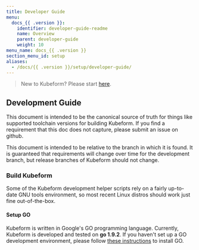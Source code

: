 ```yaml
---
title: Developer Guide
menu:
  docs_{{ .version }}:
    identifier: developer-guide-readme
    name: Overview
    parent: developer-guide
    weight: 10
menu_name: docs_{{ .version }}
section_menu_id: setup
aliases:
  - /docs/{{ .version }}/setup/developer-guide/
---
```


> New to Kubeform? Please start [here](/docs/concepts/README.md).

## Development Guide
This document is intended to be the canonical source of truth for things like supported toolchain versions for building Kubeform.
If you find a requirement that this doc does not capture, please submit an issue on github.

This document is intended to be relative to the branch in which it is found. It is guaranteed that requirements will change over time
for the development branch, but release branches of Kubeform should not change.

### Build Kubeform
Some of the Kubeform development helper scripts rely on a fairly up-to-date GNU tools environment, so most recent Linux distros should
work just fine out-of-the-box.

#### Setup GO
Kubeform is written in Google's GO programming language. Currently, Kubeform is developed and tested on **go 1.9.2**. If you haven't set up a GO
development environment, please follow [these instructions](https://golang.org/doc/code.html) to install GO.
